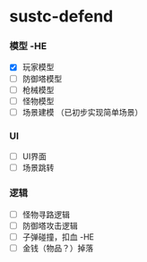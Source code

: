 # sustc-defend

### 模型 -HE
 - [x] 玩家模型 
 - [ ] 防御塔模型
 - [ ] 枪械模型
 - [ ] 怪物模型
 - [ ] 场景建模  （已初步实现简单场景）
 
### UI
- [ ] UI界面
- [ ] 场景跳转

### 逻辑
- [ ] 怪物寻路逻辑
- [ ] 防御塔攻击逻辑
- [ ] 子弹碰撞，扣血 -HE
- [ ] 金钱（物品？）掉落
